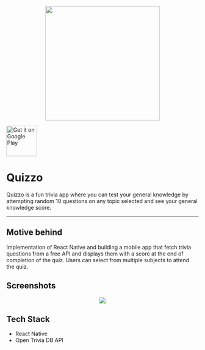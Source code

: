 <p align="center">
  <img style="border-width: 0" width="300" height="300" src="https://user-images.githubusercontent.com/53803245/179343013-e919c457-a57a-415c-bad5-28faf6341515.png"/>
</p>

<a href="https://play.google.com/store/apps/details?id=com.deepdhar.quizzo">
    <img alt="Get it on Google Play"
        height="80"
        src="https://play.google.com/intl/en_us/badges/images/generic/en_badge_web_generic.png" />
</a>

# Quizzo
Quizzo is a fun trivia app where you can test your general knowledge by attempting random 10 questions on any topic selected and see your general knowledge score.

---

## Motive behind
Implementation of React Native and building a mobile app that fetch trivia questions from a free API and displays them with a score at the end of completion of the quiz. Users can select from multiple subjects to attend the quiz.

## Screenshots
<p align="center">
  <img src="https://user-images.githubusercontent.com/53803245/179343431-9ef205c6-c678-4390-9458-3a1a8f103408.png"/>
</p>

## Tech Stack
- React Native
- Open Trivia DB API
